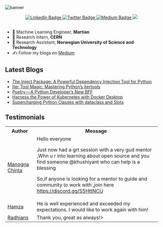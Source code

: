 
![banner](https://github.com/Khushiyant/Khushiyant/assets/69671407/29f319ad-6bb2-483a-bbf3-7a785591b4ca)


<div id="header" align="center">
  
  <div id="badges">
    <a href="https://www.linkedin.com/in/khushiyant/">
      <img src="https://img.shields.io/badge/LinkedIn-blue?style=for-the-badge&logo=linkedin&logoColor=white" alt="LinkedIn Badge"/>
    </a>
    <a href="https://twitter.com/khushiyant">
      <img src="https://img.shields.io/badge/Twitter-grey?style=for-the-badge&logo=twitter&logoColor=white" alt="Twitter Badge"/>
    </a>
    <a href="https://khushiyant.medium.com">
      <img src="https://img.shields.io/badge/Medium-black?style=for-the-badge&logo=Medium&logoColor=white" alt="Medium Badge"/>
    </a>
      <img src="https://dcbadge.vercel.app/api/server/85Mch6B9Gw" />
  </div>
</div>

<br/>

- 🔬 Machine Learning Engineer, <b> Martian </b>
- 🔬 Research Intern, <b> CERN </b>
- 🔬 Research Assistant, <b> Norwegian University of Science and Technology </b>
- ✍️ Follow my blogs on [Medium](https://khushiyant.medium.com)

## Latest Blogs
<!-- BLOG-POST-LIST:START -->
- [The Inject Package: A Powerful Dependency Injection Tool for Python](https://python.plainenglish.io/the-inject-package-a-powerful-dependency-injection-tool-for-python-849aad469732?source=rss-8888a6a5b392------2)
- [Iter Tool Magic: Mastering Python’s itertools](https://python.plainenglish.io/iter-tool-magic-mastering-pythons-itertools-d703458b9383?source=rss-8888a6a5b392------2)
- [Poetry — A Python Developer’s New BFF](https://khushiyant.medium.com/poetry-a-python-developers-new-bff-b3b6345657ec?source=rss-8888a6a5b392------2)
- [Harness the Power of Kubernetes with Docker Desktop](https://khushiyant.medium.com/harness-the-power-of-kubernetes-with-docker-desktop-6712c4f23794?source=rss-8888a6a5b392------2)
- [Supercharging Python Classes with dataclass and Slots](https://python.plainenglish.io/supercharging-python-classes-with-dataclass-and-slots-3557f8b292d4?source=rss-8888a6a5b392------2)
<!-- BLOG-POST-LIST:END -->

## Testimonials
<table>
<tbody><tr>
    <th>Author</th>
    <th>Message</th>
  </tr>
  <tr>
    <td><a href="https://twitter.com/chinta_manogna/status/1625514691098460160?s=20" rel="nofollow">Manogna Chinta</a></td>
    <td>Hello everyone

Just now had a grt session with a very gud mentor ,Whn u r into learning about open source and you find someone 
@khushiyant
  who can help is a blessing

So,if anyone is looking for a mentor to guide and community to work with ,join here
https://discord.gg/S5HttNCU </td>
  </tr>
  <tr>
    <td><a href="https://www.fiverr.com/khushiyant" rel="nofollow">Hamza</a></td>
    <td>He is well experienced and exceeded my expectations. I would like to work again with him!</td>
  </tr>
  <tr>
    <td><a href="https://www.fiverr.com/khushiyant" rel="nofollow">Radhians</a></td>
    <td>Thank you, great as always!></td>
  </tr>
</tbody>
  </table>
<br>
